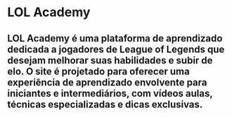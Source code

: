# LOL Academy
## LOL Academy é uma plataforma de aprendizado dedicada a jogadores de League of Legends que desejam melhorar suas habilidades e subir de elo. O site é projetado para oferecer uma experiência de aprendizado envolvente para iniciantes e intermediários, com vídeos aulas, técnicas especializadas e dicas exclusivas.
